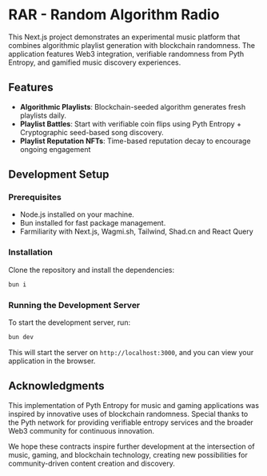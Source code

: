 # RAR - Random Algorithm Radio

This Next.js project demonstrates an experimental music platform that combines algorithmic playlist generation with blockchain randomness. The application features Web3 integration, verifiable randomness from Pyth Entropy, and gamified music discovery experiences.

## Features

- **Algorithmic Playlists**: Blockchain-seeded algorithm generates fresh playlists daily.
- **Playlist Battles**:  Start with verifiable coin flips using Pyth Entropy + Cryptographic seed-based song discovery.
- **Playlist Reputation NFTs**: Time-based reputation decay to encourage ongoing engagement

## Development Setup

### Prerequisites

- Node.js installed on your machine.
- Bun installed for fast package management.
- Farmiliarity with Next.js, Wagmi.sh, Tailwind, Shad.cn and React Query

### Installation

Clone the repository and install the dependencies:

```bash
bun i
```

### Running the Development Server

To start the development server, run:

```bash
bun dev
```

This will start the server on `http://localhost:3000`, and you can view your application in the browser.

## Acknowledgments

This implementation of Pyth Entropy for music and gaming applications was inspired by innovative uses of blockchain randomness. Special thanks to the Pyth network for providing verifiable entropy services and the broader Web3 community for continuous innovation.

We hope these contracts inspire further development at the intersection of music, gaming, and blockchain technology, creating new possibilities for community-driven content creation and discovery.
